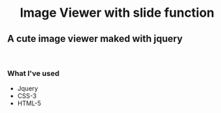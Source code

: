 # <p style='text-align: center'>**Image Viewer with slide function**</p>
**A cute image viewer maked with jquery**
-

<br />

### **What I've used**
* Jquery
* CSS-3
* HTML-5

